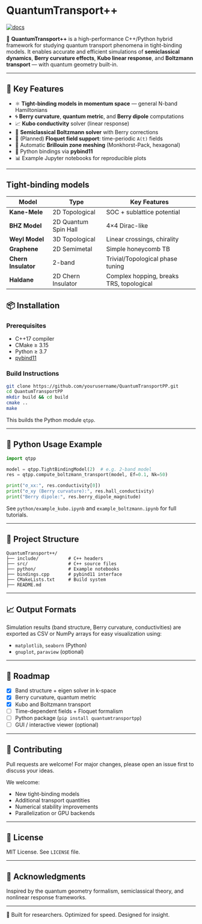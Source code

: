 # QuantumTransport++

[![docs](https://img.shields.io/badge/docs-Doxygen-blue.svg)](https://javahedi.github.io/QuantumTransportPP/)


🚀 **QuantumTransport++** is a high-performance C++/Python hybrid framework for studying quantum transport phenomena in tight-binding models. It enables accurate and efficient simulations of **semiclassical dynamics**, **Berry curvature effects**, **Kubo linear response**, and **Boltzmann transport** — with quantum geometry built-in.

---

## 🔬 Key Features

- ⚛️ **Tight-binding models in momentum space** — general N-band Hamiltonians
- 🌀 **Berry curvature**, **quantum metric**, and **Berry dipole** computations
- 📈 **Kubo conductivity** solver (linear response)
- 🚗 **Semiclassical Boltzmann solver** with Berry corrections
- 🔁 (Planned) **Floquet field support**: time-periodic `A(t)` fields
- 🧠 Automatic **Brillouin zone meshing** (Monkhorst-Pack, hexagonal)
- 🐍 Python bindings via **pybind11**
- 📊 Example Jupyter notebooks for reproducible plots

---
## Tight-binding models

| Model               | Type                 | Key Features                             |
| ------------------- | -------------------- | ---------------------------------------- |
| **Kane-Mele**       | 2D Topological       | SOC + sublattice potential               |
| **BHZ Model**       | 2D Quantum Spin Hall | 4×4 Dirac-like                           |
| **Weyl Model**      | 3D Topological       | Linear crossings, chirality              |
| **Graphene**        | 2D Semimetal         | Simple honeycomb TB                      |
| **Chern Insulator** | 2-band               | Trivial/Topological phase tuning         |
| **Haldane**         | 2D Chern Insulator   | Complex hopping, breaks TRS, topological |


## 📦 Installation

### Prerequisites

- C++17 compiler
- CMake ≥ 3.15
- Python ≥ 3.7
- [pybind11](https://github.com/pybind/pybind11)

### Build Instructions

```bash
git clone https://github.com/yourusername/QuantumTransportPP.git
cd QuantumTransportPP
mkdir build && cd build
cmake ..
make
````

This builds the Python module `qtpp`.

---

## 🐍 Python Usage Example

```python
import qtpp

model = qtpp.TightBindingModel(2)  # e.g. 2-band model
res = qtpp.compute_boltzmann_transport(model, Ef=0.1, Nk=50)

print("σ_xx:", res.conductivity[0])
print("σ_xy (Berry curvature):", res.hall_conductivity)
print("Berry dipole:", res.berry_dipole_magnitude)
```

See `python/example_kubo.ipynb` and `example_boltzmann.ipynb` for full tutorials.

---

## 📂 Project Structure

```
QuantumTransport++/
├── include/           # C++ headers
├── src/               # C++ source files
├── python/            # Example notebooks
├── bindings.cpp       # pybind11 interface
├── CMakeLists.txt     # Build system
├── README.md
```

---

## 📈 Output Formats

Simulation results (band structure, Berry curvature, conductivities) are exported as CSV or NumPy arrays for easy visualization using:

* `matplotlib`, `seaborn` (Python)
* `gnuplot`, `paraview` (optional)

---

## 📌 Roadmap

* [x] Band structure + eigen solver in k-space
* [x] Berry curvature, quantum metric
* [x] Kubo and Boltzmann transport
* [ ] Time-dependent fields + Floquet formalism
* [ ] Python package (`pip install quantumtransportpp`)
* [ ] GUI / interactive viewer (optional)

---

## 🤝 Contributing

Pull requests are welcome! For major changes, please open an issue first to discuss your ideas.

We welcome:

* New tight-binding models
* Additional transport quantities
* Numerical stability improvements
* Parallelization or GPU backends


---

## 📜 License

MIT License. See `LICENSE` file.

---

## 🧠 Acknowledgments

Inspired by the quantum geometry formalism, semiclassical theory, and nonlinear response frameworks.

---

🧪 Built for researchers. Optimized for speed. Designed for insight.
